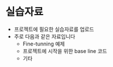 # 실습자료
- 프로젝트에 필요한 실습자료를 업로드
- 주로 다음과 같은 자료입니다
  - Fine-tunning 예제
  - 프로젝트에 시작을 위한 base line 코드
  - 기타
  
